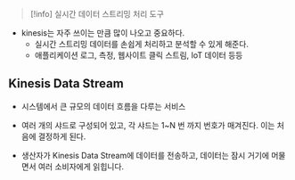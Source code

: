 
>[!info] 실시간 데이터 스트리밍 처리 도구
>


- kinesis는 자주 쓰이는 만큼 많이 나오고 중요하다.
	- 실시간 스트리밍 데이터를 손쉽게 처리하고 분석할 수 있게 해준다.
	- 애플리케이션 로그, 측정, 웹사이트 클릭 스트림, IoT 데이터 등등

## Kinesis Data Stream

- 시스템에서 큰 규모의 데이터 흐름을 다루는 서비스
- 여러 개의 샤드로 구성되어 있고, 각 샤드는 1~N 번 까지 번호가 매겨진다. 이는 처음에 결정하게 된다.


- 생산자가 Kinesis Data Stream에 데이터를 전송하고, 데이터는 잠시 거기에 머물면서 여러 소비자에게 읽힙니다. 